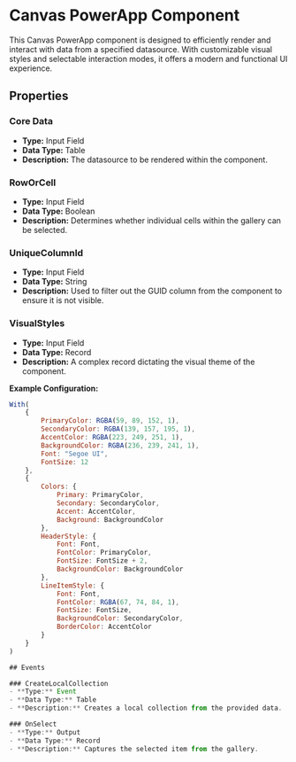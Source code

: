 # Canvas PowerApp Component

This Canvas PowerApp component is designed to efficiently render and interact with data from a specified datasource. With customizable visual styles and selectable interaction modes, it offers a modern and functional UI experience.

## Properties

### Core Data
- **Type:** Input Field
- **Data Type:** Table
- **Description:** The datasource to be rendered within the component.

### RowOrCell
- **Type:** Input Field
- **Data Type:** Boolean
- **Description:** Determines whether individual cells within the gallery can be selected.

### UniqueColumnId
- **Type:** Input Field
- **Data Type:** String
- **Description:** Used to filter out the GUID column from the component to ensure it is not visible.

### VisualStyles
- **Type:** Input Field
- **Data Type:** Record
- **Description:** A complex record dictating the visual theme of the component.  

**Example Configuration:**
```javascript
With(
    {
        PrimaryColor: RGBA(59, 89, 152, 1),
        SecondaryColor: RGBA(139, 157, 195, 1),
        AccentColor: RGBA(223, 249, 251, 1),
        BackgroundColor: RGBA(236, 239, 241, 1),
        Font: "Segoe UI",
        FontSize: 12
    },
    {
        Colors: {
            Primary: PrimaryColor,
            Secondary: SecondaryColor,
            Accent: AccentColor,
            Background: BackgroundColor
        },
        HeaderStyle: {
            Font: Font,
            FontColor: PrimaryColor,
            FontSize: FontSize + 2,
            BackgroundColor: BackgroundColor
        },
        LineItemStyle: {
            Font: Font,
            FontColor: RGBA(67, 74, 84, 1),
            FontSize: FontSize,
            BackgroundColor: SecondaryColor,
            BorderColor: AccentColor
        }
    }
)

## Events

### CreateLocalCollection
- **Type:** Event
- **Data Type:** Table
- **Description:** Creates a local collection from the provided data.

### OnSelect
- **Type:** Output
- **Data Type:** Record
- **Description:** Captures the selected item from the gallery.
